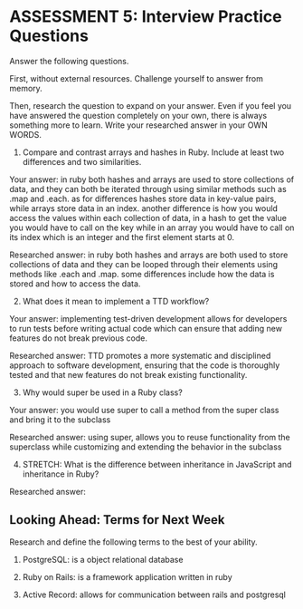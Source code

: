 # ASSESSMENT 5: Interview Practice Questions

Answer the following questions.

First, without external resources. Challenge yourself to answer from memory.

Then, research the question to expand on your answer. Even if you feel you have answered the question completely on your own, there is always something more to learn. Write your researched answer in your OWN WORDS.

1. Compare and contrast arrays and hashes in Ruby. Include at least two differences and two similarities.

Your answer: in ruby both hashes and arrays are used to store collections of data, and they can both be iterated through using similar methods such as .map and .each. as for differences hashes store data in key-value pairs, while arrays store data in an index. another difference is how you would access the values within each collection of data, in a hash to get the value you would have to call on the key while in an array you would have to call on its index which is an integer and the first element starts at 0.

Researched answer: in ruby both hashes and arrays are both used to store collections of data and they can be looped through their elements using methods like .each and .map. some differences include how the data is stored and how to access the data.

2. What does it mean to implement a TTD workflow?

Your answer: implementing test-driven development allows for developers to run tests before writing actual code which can ensure that adding new features do not break previous code. 

Researched answer: TTD promotes a more systematic and disciplined approach to software development, ensuring that the code is thoroughly tested and that new features do not break existing functionality.

3. Why would super be used in a Ruby class?

Your answer: you would use super to call a method from the super class and bring it to the subclass 

Researched answer: using super, allows you to reuse functionality from the superclass while customizing and extending the behavior in the subclass

4. STRETCH: What is the difference between inheritance in JavaScript and inheritance in Ruby?

Researched answer: 

## Looking Ahead: Terms for Next Week

Research and define the following terms to the best of your ability.

1. PostgreSQL: is a object relational database

2. Ruby on Rails: is a framework application written in ruby

3. Active Record: allows for communication between rails and postgresql
